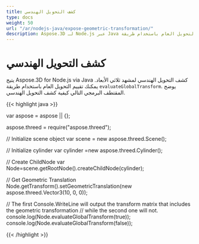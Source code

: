 ```yaml
---
title: كشف التحويل الهندسي
type: docs
weight: 50
url: "/ar/nodejs-java/expose-geometric-transformation/"
description: Aspose.3D لـ Node.js عبر Java يتيح تعريض التحويل الهندسي لمشهد ثلاثي الأبعاد. يمكنك تقييم التحويل العام باستخدام طريقة evaluateGlobalTransform.
---
```


# **كشف التحويل الهندسي**
يتيح Aspose.3D for Node.js via Java كشف التحويل الهندسي لمشهد ثلاثي الأبعاد. يمكنك تقييم التحويل العام باستخدام طريقة `evaluateGlobalTransform`. يوضح المقتطف البرمجي التالي كيفية كشف التحويل الهندسي.

{{< highlight java >}}

var aspose = aspose || {};

aspose.threed = require("aspose.threed");

// Initialize scene object
var scene = new aspose.threed.Scene();

// Initialize cylinder
var cylinder =new aspose.threed.Cylinder();

// Create ChildNode
var Node=scene.getRootNode().createChildNode(cylinder);

// Get Geometric Translation
Node.getTransform().setGeometricTranslation(new aspose.threed.Vector3(10, 0, 0));

// The first Console.WriteLine will output the transform matrix that includes the geometric transformation
// while the second one will not.
console.log(Node.evaluateGlobalTransform(true));
console.log(Node.evaluateGlobalTransform(false));

{{< /highlight >}}